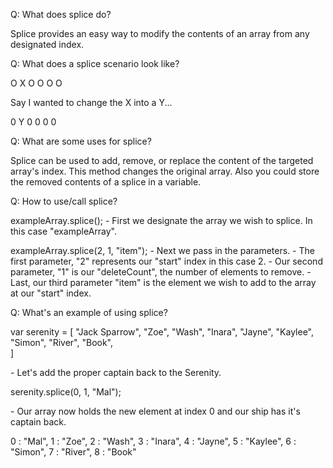 
<!-- A sentence explanation of what the topic/function
 does without being overly technical -->

Q: What does splice do?

  Splice provides an easy way to modify the contents of an array from any designated index. 

<!-- Use a non-programming illustration of what this is/does -->

Q: What does a splice scenario look like?

  O X O O O O 

  Say I wanted to change the X into a Y...

  0 Y 0 0 0 0

<!-- Possible Uses For This Function: -->

Q: What are some uses for splice?

  Splice can be used to add, remove, or replace the content of the targeted array's index. This method changes the original array. Also you could store the removed contents of a splice in a variable.


<!-- How to call it with description of what each part does -->

Q: How to use/call splice?

  exampleArray.splice(); 
  \- First we designate the array we wish to splice. In this case "exampleArray".

  exampleArray.splice(2, 1, "item");
  \- Next we pass in the parameters. 
  \- The first parameter, "2" represents our "start" index in this case 2.
  \- Our second parameter, "1" is our "deleteCount", the number of elements to remove.
  \- Last, our third parameter "item" is the element we wish to add to the array at our "start" index.

<!-- Example scenario(s) in which to use this function and example(s) of it's 
implementation with html and css (if necessary) -->

Q: What's an example of using splice?

  var serenity = [
  "Jack Sparrow", 
  "Zoe", 
  "Wash", 
  "Inara", 
  "Jayne", 
  "Kaylee", 
  "Simon", 
  "River", 
  "Book",  
  ]

  \- Let's add the proper captain back to the Serenity.

  serenity.splice(0, 1, "Mal");

  \- Our array now holds the new element at index 0 and our ship has it's captain back.
  
  0 : "Mal", 1 : "Zoe", 2 : "Wash", 3 : "Inara", 4 : "Jayne", 5 : "Kaylee", 6 : "Simon", 7 : "River", 8 : "Book" 

 